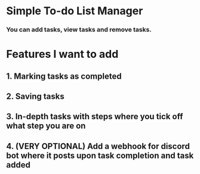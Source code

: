 # Simple To-do List Manager
### You can add tasks, view tasks and remove tasks.


# Features I want to add
## 1. Marking tasks as completed
## 2. Saving tasks
## 3. In-depth tasks with steps where you tick off what step you are on
## 4. (VERY OPTIONAL) Add a webhook for discord bot where it posts upon task completion and task added
